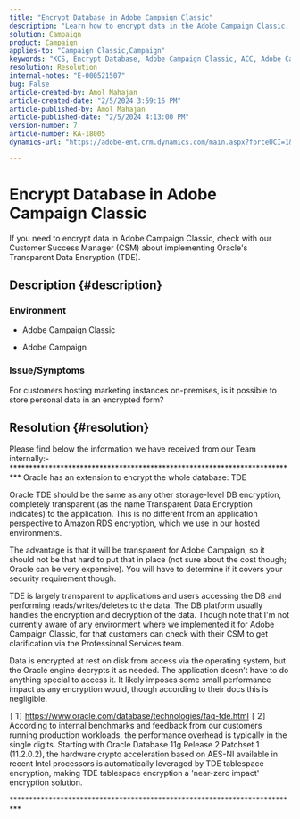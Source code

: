 ```yaml
---
title: "Encrypt Database in Adobe Campaign Classic"
description: "Learn how to encrypt data in the Adobe Campaign Classic. Use Oracle's Transparent Data Encryption (TDE)."
solution: Campaign
product: Campaign
applies-to: "Campaign Classic,Campaign"
keywords: "KCS, Encrypt Database, Adobe Campaign Classic, ACC, Adobe Campaign, FAQ, Oracle, Oracle TDE"
resolution: Resolution
internal-notes: "E-000521507"
bug: False
article-created-by: Amol Mahajan
article-created-date: "2/5/2024 3:59:16 PM"
article-published-by: Amol Mahajan
article-published-date: "2/5/2024 4:13:00 PM"
version-number: 7
article-number: KA-18005
dynamics-url: "https://adobe-ent.crm.dynamics.com/main.aspx?forceUCI=1&pagetype=entityrecord&etn=knowledgearticle&id=4e81807d-3fc4-ee11-9079-6045bd0063aa"

---
```

# Encrypt Database in Adobe Campaign Classic


If you need to encrypt data in Adobe Campaign Classic, check with our Customer Success Manager (CSM) about implementing Oracle's Transparent Data Encryption (TDE).

## Description {#description}


### <b>Environment</b>

- Adobe Campaign Classic


- Adobe Campaign




### <b>Issue/Symptoms</b>

For customers hosting marketing instances on-premises, is it possible to store personal data in an encrypted form?


## Resolution {#resolution}


Please find below the information we have received from our Team internally:-
\*\*\*\*\*\*\*\*\*\*\*\*\*\*\*\*\*\*\*\*\*\*\*\*\*\*\*\*\*\*\*\*\*\*\*\*\*\*\*\*\*\*\*\*\*\*\*\*\*\*\*\*\*\*\*\*\*\*\*\*\*\*\*\*\*\*\*\*\*\*\*\*\*\*
Oracle has an extension to encrypt the whole database: TDE

Oracle TDE should be the same as any other storage-level DB encryption, completely transparent (as the name Transparent Data Encryption indicates) to the application. This is no different from an application perspective to Amazon RDS encryption, which we use in our hosted environments.

The advantage is that it will be transparent for Adobe Campaign, so it should not be that hard to put that in place (not sure about the cost though; Oracle can be very expensive). You will have to determine if it covers your security requirement though.

TDE is largely transparent to applications and users accessing the DB and performing reads/writes/deletes to the data. The DB platform usually handles the encryption and decryption of the data. Though note that I'm not currently aware of any environment where we implemented it for Adobe Campaign Classic, for that customers can check with their CSM to get clarification via the Professional Services team.

Data is encrypted at rest on disk from access via the operating system, but the Oracle engine decrypts it as needed. The application doesn’t have to do anything special to access it. It likely imposes some small performance impact as any encryption would, though according to their docs this is negligible.

`[` 1`]`  https://www.oracle.com/database/technologies/faq-tde.html
`[` 2`]`  According to internal benchmarks and feedback from our customers running production workloads, the performance overhead is typically in the single digits. Starting with Oracle Database 11g Release 2 Patchset 1 (11.2.0.2), the hardware crypto acceleration based on AES-NI available in recent Intel processors is automatically leveraged by TDE tablespace encryption, making TDE tablespace encryption a 'near-zero impact' encryption solution.

\*\*\*\*\*\*\*\*\*\*\*\*\*\*\*\*\*\*\*\*\*\*\*\*\*\*\*\*\*\*\*\*\*\*\*\*\*\*\*\*\*\*\*\*\*\*\*\*\*\*\*\*\*\*\*\*\*\*\*\*\*\*\*\*\*\*\*\*\*\*\*\*\*\*
